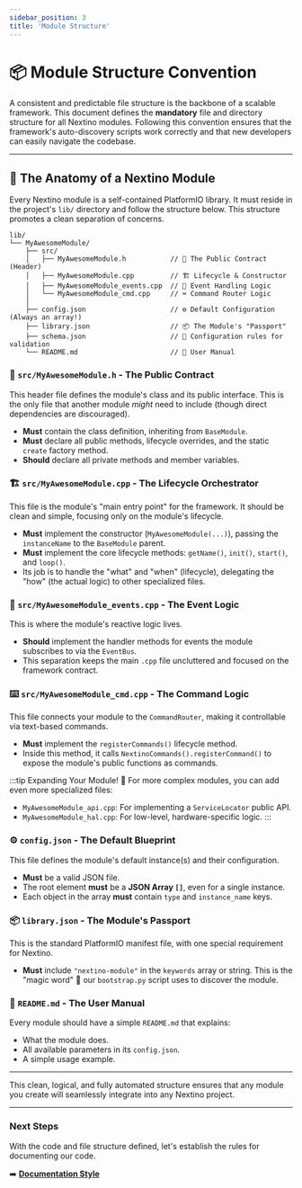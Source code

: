 ```yaml
---
sidebar_position: 3
title: 'Module Structure'
---
```


# 📦 Module Structure Convention

A consistent and predictable file structure is the backbone of a scalable framework. This document defines the **mandatory** file and directory structure for all Nextino modules. Following this convention ensures that the framework's auto-discovery scripts work correctly and that new developers can easily navigate the codebase.

---

## 📂 The Anatomy of a Nextino Module

Every Nextino module is a self-contained PlatformIO library. It must reside in the project's `lib/` directory and follow the structure below. This structure promotes a clean separation of concerns.

```plaintext
lib/
└── MyAwesomeModule/
    ├── src/
    │   ├── MyAwesomeModule.h           // 📜 The Public Contract (Header)
    │   ├── MyAwesomeModule.cpp         // 🏗️ Lifecycle & Constructor
    │   ├── MyAwesomeModule_events.cpp  // 🧠 Event Handling Logic
    │   └── MyAwesomeModule_cmd.cpp     // ⌨️ Command Router Logic
    │
    ├── config.json                     // ⚙️ Default Configuration (Always an array!)
    ├── library.json                    // 📦 The Module's "Passport"
    ├── schema.json                     // 📜 Configuration rules for validation
    └── README.md                       // 📖 User Manual
```

### 📜 `src/MyAwesomeModule.h` - The Public Contract

This header file defines the module's class and its public interface. This is the only file that another module *might* need to include (though direct dependencies are discouraged).

* **Must** contain the class definition, inheriting from `BaseModule`.
* **Must** declare all public methods, lifecycle overrides, and the static `create` factory method.
* **Should** declare all private methods and member variables.

### 🏗️ `src/MyAwesomeModule.cpp` - The Lifecycle Orchestrator

This file is the module's "main entry point" for the framework. It should be clean and simple, focusing only on the module's lifecycle.

* **Must** implement the constructor (`MyAwesomeModule(...)`), passing the `instanceName` to the `BaseModule` parent.
* **Must** implement the core lifecycle methods: `getName()`, `init()`, `start()`, and `loop()`.
* Its job is to handle the "what" and "when" (lifecycle), delegating the "how" (the actual logic) to other specialized files.

### 🧠 `src/MyAwesomeModule_events.cpp` - The Event Logic

This is where the module's reactive logic lives.

* **Should** implement the handler methods for events the module subscribes to via the `EventBus`.
* This separation keeps the main `.cpp` file uncluttered and focused on the framework contract.

### ⌨️ `src/MyAwesomeModule_cmd.cpp` - The Command Logic

This file connects your module to the `CommandRouter`, making it controllable via text-based commands.

* **Must** implement the `registerCommands()` lifecycle method.
* Inside this method, it calls `NextinoCommands().registerCommand()` to expose the module's public functions as commands.

:::tip Expanding Your Module! 🚀
For more complex modules, you can add even more specialized files:

* `MyAwesomeModule_api.cpp`: For implementing a `ServiceLocator` public API.
* `MyAwesomeModule_hal.cpp`: For low-level, hardware-specific logic.
:::

### ⚙️ `config.json` - The Default Blueprint

This file defines the module's default instance(s) and their configuration.

* **Must** be a valid JSON file.
* The root element **must** be a **JSON Array `[]`**, even for a single instance.
* Each object in the array **must** contain `type` and `instance_name` keys.

### 📦 `library.json` - The Module's Passport

This is the standard PlatformIO manifest file, with one special requirement for Nextino.

* **Must** include `"nextino-module"` in the `keywords` array or string. This is the "magic word" 🧙 our `bootstrap.py` script uses to discover the module.

### 📖 `README.md` - The User Manual

Every module should have a simple `README.md` that explains:

* What the module does.
* All available parameters in its `config.json`.
* A simple usage example.

---

This clean, logical, and fully automated structure ensures that any module you create will seamlessly integrate into any Nextino project.

---

### Next Steps

With the code and file structure defined, let's establish the rules for documenting our code.

➡️ **[Documentation Style](./documentation-style)**

